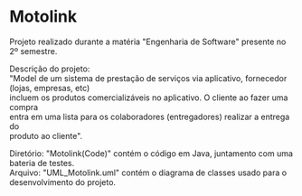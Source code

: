 # Motolink  
  
Projeto realizado durante a matéria "Engenharia de Software" presente no 2º semestre.  
  
Descrição do projeto:  
"Model de um sistema de prestação de serviços via aplicativo, fornecedor (lojas, empresas, etc)  
incluem os produtos comercializáveis no aplicativo. O cliente ao fazer uma compra  
entra em uma lista para os colaboradores (entregadores) realizar a entrega do  
produto ao cliente".  
  
Diretório: "Motolink(Code)" contém o código em Java, juntamento com uma bateria de testes.  
Arquivo: "UML_Motolink.uml" contém o diagrama de classes usado para o desenvolvimento do projeto. 
